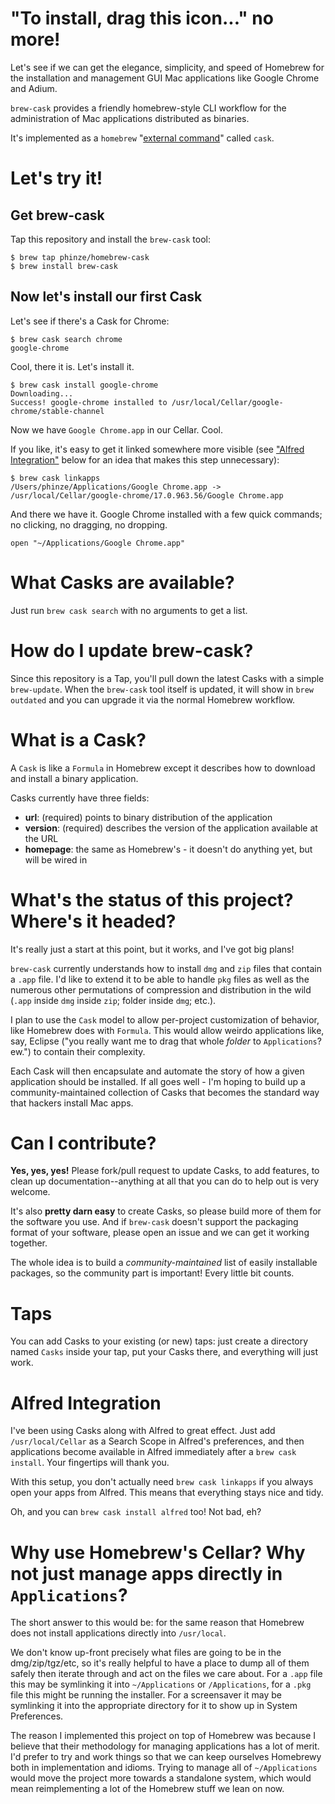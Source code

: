 # "To install, drag this icon..." no more!

Let's see if we can get the elegance, simplicity, and speed of Homebrew for the
installation and management GUI Mac applications like Google Chrome and Adium.

`brew-cask` provides a friendly homebrew-style CLI workflow for the
administration of Mac applications distributed as binaries.

It's implemented as a `homebrew` "[external
command](https://github.com/mxcl/homebrew/wiki/External-Commands)" called
`cask`.

# Let's try it!

## Get brew-cask

Tap this repository and install the `brew-cask` tool:

    $ brew tap phinze/homebrew-cask
    $ brew install brew-cask

## Now let's install our first Cask

Let's see if there's a Cask for Chrome:
    
    $ brew cask search chrome
    google-chrome
    
Cool, there it is.  Let's install it.

    $ brew cask install google-chrome
    Downloading...
    Success! google-chrome installed to /usr/local/Cellar/google-chrome/stable-channel

Now we have `Google Chrome.app` in our Cellar. Cool.

If you like, it's easy to get it linked somewhere more visible (see ["Alfred
Integration"](#alfred-integration) below for an idea that makes this step
unnecessary):
    
    $ brew cask linkapps
    /Users/phinze/Applications/Google Chrome.app -> /usr/local/Cellar/google-chrome/17.0.963.56/Google Chrome.app
    
And there we have it.  Google Chrome installed with a few quick commands; no clicking, no dragging, no dropping.
    
    open "~/Applications/Google Chrome.app"

# What Casks are available?

Just run `brew cask search` with no arguments to get a list.

# How do I update brew-cask?

Since this repository is a Tap, you'll pull down the latest Casks with a simple
`brew-update`. When the `brew-cask` tool itself is updated, it will show in
`brew outdated` and you can upgrade it via the normal Homebrew workflow.

# What is a Cask?

A `Cask` is like a `Formula` in Homebrew except it describes how to download
and install a binary application.

Casks currently have three fields:

 * __url__: (required) points to binary distribution of the application
 * __version__: (required) describes the version of the application available at the URL
 * __homepage__: the same as Homebrew's - it doesn't do anything yet, but will be wired in

# What's the status of this project?  Where's it headed?

It's really just a start at this point, but it works, and I've got big plans!

`brew-cask` currently understands how to install `dmg` and `zip` files that
contain a `.app` file.  I'd like to extend it to be able to handle `pkg` files
as well as the numerous other permutations of compression and distribution in
the wild (`.app` inside `dmg` inside `zip`; folder inside `dmg`; etc.).

I plan to use the `Cask` model to allow per-project customization of behavior,
like Homebrew does with `Formula`.  This would allow weirdo applications like,
say, Eclipse ("you really want me to drag that whole *folder* to
`Applications`? ew.") to contain their complexity.

Each Cask will then encapsulate and automate the story of how a given
application should be installed.  If all goes well - I'm hoping to build up a
community-maintained collection of Casks that becomes the standard way that
hackers install Mac apps.

# Can I contribute?

__Yes, yes, yes!__ Please fork/pull request to update Casks, to add features,
to clean up documentation--anything at all that you can do to help out is very
welcome.

It's also __pretty darn easy__ to create Casks, so please build more of them
for the software you use. And if `brew-cask` doesn't support the packaging
format of your software, please open an issue and we can get it working
together.

The whole idea is to build a _community-maintained_ list of easily installable
packages, so the community part is important! Every little bit counts.

# Taps

You can add Casks to your existing (or new) taps: just create a directory named
`Casks` inside your tap, put your Casks there, and everything will just work.

# Alfred Integration

I've been using Casks along with Alfred to great effect.  Just add
`/usr/local/Cellar` as a Search Scope in Alfred's preferences, and then
applications become available in Alfred immediately after a `brew cask
install`.  Your fingertips will thank you.

With this setup, you don't actually need `brew cask linkapps` if you always
open your apps from Alfred. This means that everything stays nice and tidy.

Oh, and you can `brew cask install alfred` too! Not bad, eh?

# Why use Homebrew's Cellar? Why not just manage apps directly in `Applications`?

The short answer to this would be: for the same reason that Homebrew does not
install applications directly into `/usr/local`.

We don't know up-front precisely what files are going to be in the
dmg/zip/tgz/etc, so it's really helpful to have a place to dump all of them
safely then iterate through and act on the files we care about. For a `.app`
file this may be symlinking it into `~/Applications` or `/Applications`, for a
`.pkg` file this might be running the installer. For a screensaver it may be
symlinking it into the appropriate directory for it to show up in System
Preferences.

The reason I implemented this project on top of Homebrew was because I believe
that their methodology for managing applications has a lot of merit. I'd prefer
to try and work things so that we can keep ourselves Homebrewy both in
implementation and idioms. Trying to manage all of `~/Applications` would move
the project more towards a standalone system, which would mean reimplementing a
lot of the Homebrew stuff we lean on now.

